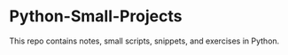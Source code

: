 # Python-Small-Projects

This repo contains notes, small scripts, snippets, and exercises in Python.

